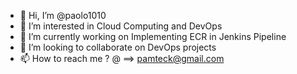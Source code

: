 - 👋 Hi, I’m @paolo1010
- 👀 I’m interested in Cloud Computing and DevOps
- 🌱 I’m currently working on Implementing ECR in Jenkins Pipeline
- 💞️ I’m looking to collaborate on DevOps projects
- 📫 How to reach me ? @ ==> pamteck@gmail.com
